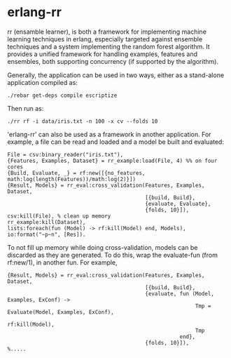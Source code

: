 erlang-rr
=========

rr (ensamble learner), is both a framework for implementing machine
learning techniques in erlang, especially targeted against ensemble
techniques and a system implementing the random forest algorithm. It
provides a unified framework for handling examples, features and
ensembles, both supporting concurrency (if supported by the
algorithm).

Generally, the application can be used in two ways, either as a
stand-alone application compiled as:

    ./rebar get-deps compile escriptize
    
Then run as:

    ./rr rf -i data/iris.txt -n 100 -x cv --folds 10

'erlang-rr' can also be used as a framework in another application. 
For example, a file can be read and loaded and a model be
built and evaluated:

    File = csv:binary_reader("iris.txt"),
    {Features, Examples, Dataset} = rr_example:load(File, 4) %% on four cores
    {Build, Evaluate, _} = rf:new([{no_features, math:log(length(Features))/math:log(2)}])
    {Result, Models} = rr_eval:cross_validation(Features, Examples, Dataset,
                                                [{build, Build},
                                                {evaluate, Evaluate},
                                                {folds, 10}]),
    csv:kill(File), % clean up memory
    rr_example:kill(Dataset),
    lists:foreach(fun (Model) -> rf:kill(Model) end, Models),
    io:format("~p~n", [Res]).
    
To not fill up memory while doing cross-validation, models can be discarded as
they are generated.  To do this, wrap the evaluate-fun (from rf:new/1), in
another fun. For example,

    {Result, Models} = rr_eval:cross_validation(Features, Examples, Dataset,
                                                [{build, Build},
                                                {evaluate, fun (Model, Examples, ExConf) ->
                                                                Tmp = Evaluate(Model, Examples, ExConf),
                                                                rf:kill(Model),
                                                                Tmp
                                                           end},
                                                {folds, 10}]),
    %.....
